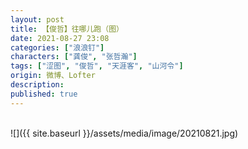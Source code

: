 ```yaml
---
layout: post
title: 【俊哲】往哪儿跑（图）
date: 2021-08-27 23:08
categories: ["浪浪钉"]
characters: ["龚俊", "张哲瀚"]
tags: ["涩图", "俊哲", "天涯客", "山河令"]
origin: 微博、Lofter
description: 
published: true
---
```


<br>
![]({{ site.baseurl }}/assets/media/image/20210821.jpg)
<br><br>
